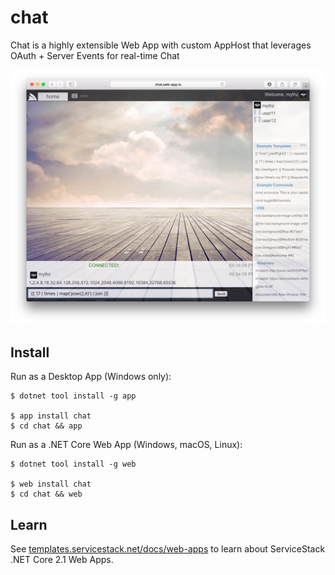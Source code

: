 # chat

Chat is a highly extensible Web App with custom AppHost that leverages OAuth + Server Events for real-time Chat

[![](https://raw.githubusercontent.com/NetCoreApps/TemplatePages/master/src/wwwroot/assets/img/screenshots/chat.png)](http://chat.web-app.io)

## Install

Run as a Desktop App (Windows only):

    $ dotnet tool install -g app

    $ app install chat
    $ cd chat && app

Run as a .NET Core Web App (Windows, macOS, Linux):

    $ dotnet tool install -g web

    $ web install chat
    $ cd chat && web

## Learn

See [templates.servicestack.net/docs/web-apps](http://templates.servicestack.net/docs/web-apps) to learn about ServiceStack .NET Core 2.1 Web Apps.
